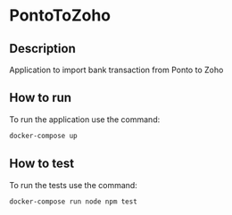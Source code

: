 # PontoToZoho

## Description

Application to import bank transaction from Ponto to Zoho

## How to run

To run the application use the command:

```sh
docker-compose up
```

## How to test

To run the tests use the command:

```sh
docker-compose run node npm test
```
